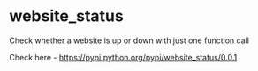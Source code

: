 # website_status
Check whether a website is up or down with just one function call

Check here - https://pypi.python.org/pypi/website_status/0.0.1
